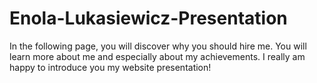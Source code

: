 # Enola-Lukasiewicz-Presentation
In the following page, you will discover why you should hire me. You will learn more about me and especially about my achievements. 
I really am happy to introduce you my website presentation!
